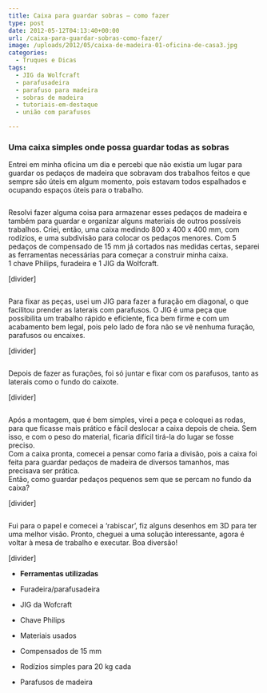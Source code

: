 ```yaml
---
title: Caixa para guardar sobras – como fazer
type: post
date: 2012-05-12T04:13:40+00:00
url: /caixa-para-guardar-sobras-como-fazer/
image: /uploads/2012/05/caixa-de-madeira-01-oficina-de-casa3.jpg
categories:
  - Truques e Dicas
tags:
  - JIG da Wolfcraft
  - parafusadeira
  - parafuso para madeira
  - sobras de madeira
  - tutoriais-em-destaque
  - união com parafusos

---
```

### Uma caixa simples onde possa guardar todas as sobras

Entrei em minha oficina um dia e percebi que não existia um lugar para guardar os pedaços de madeira que sobravam dos trabalhos feitos e que sempre são úteis em algum momento, pois estavam todos espalhados e ocupando espaços úteis para o trabalho.<figure class="tres">

<a href="/uploads/tutoriais/caixa-de-madeira/caixa-de-madeira-01-oficina-de-casa.jpg" rel="prettyPhoto"><img src="/uploads/tutoriais/caixa-de-madeira/thumbs/caixa-de-madeira-01-oficina-de-casa.jpg" alt="" /></a><a href="/uploads/tutoriais/caixa-de-madeira/caixa-de-madeira-02-oficina-de-casa.jpg" rel="prettyPhoto"><img src="/uploads/tutoriais/caixa-de-madeira/thumbs/caixa-de-madeira-02-oficina-de-casa.jpg" alt="" /></a><a href="/uploads/tutoriais/caixa-de-madeira/caixa-de-madeira-03-oficina-de-casa.jpg" rel="prettyPhoto"><img src="/uploads/tutoriais/caixa-de-madeira/thumbs/caixa-de-madeira-03-oficina-de-casa.jpg" alt="" /></a></figure>

Resolvi fazer alguma coisa para armazenar esses pedaços de madeira e também para guardar e organizar alguns materiais de outros possíveis trabalhos. Criei, então, uma caixa medindo 800 x 400 x 400 mm, com rodízios, e uma subdivisão para colocar os pedaços menores. Com 5 pedaços de compensado de 15 mm já cortados nas medidas certas, separei as ferramentas necessárias para começar a construir minha caixa.  
1 chave Philips, furadeira e 1 JIG da Wolfcraft.

[divider]<figure class="dois">

<a href="/uploads/tutoriais/caixa-de-madeira/caixa-de-madeira-04-oficina-de-casa.jpg" rel="prettyPhoto"><img src="/uploads/tutoriais/caixa-de-madeira/thumbs/caixa-de-madeira-04-oficina-de-casa.jpg" alt="" /></a><a href="/uploads/tutoriais/caixa-de-madeira/caixa-de-madeira-05-oficina-de-casa.jpg" rel="prettyPhoto"><img src="/uploads/tutoriais/caixa-de-madeira/thumbs/caixa-de-madeira-05-oficina-de-casa.jpg" alt="" /></a></figure>

Para fixar as peças, usei um JIG para fazer a furação em diagonal, o que facilitou prender as laterais com parafusos. O JIG é uma peça que possibilita um trabalho rápido e eficiente, fica bem firme e com um acabamento bem legal, pois pelo lado de fora não se vê nenhuma furação, parafusos ou encaixes.

[divider]<figure class="tres">

<a href="/uploads/tutoriais/caixa-de-madeira/caixa-de-madeira-06-oficina-de-casa.jpg" rel="prettyPhoto"><img src="/uploads/tutoriais/caixa-de-madeira/thumbs/caixa-de-madeira-06-oficina-de-casa.jpg" alt="" /></a><a href="/uploads/tutoriais/caixa-de-madeira/caixa-de-madeira-07-oficina-de-casa.jpg" rel="prettyPhoto"><img src="/uploads/tutoriais/caixa-de-madeira/thumbs/caixa-de-madeira-07-oficina-de-casa.jpg" alt="" /></a><a href="/uploads/tutoriais/caixa-de-madeira/caixa-de-madeira-08-oficina-de-casa.jpg" rel="prettyPhoto"><img src="/uploads/tutoriais/caixa-de-madeira/thumbs/caixa-de-madeira-08-oficina-de-casa.jpg" alt="" /></a></figure>

Depois de fazer as furações, foi só juntar e fixar com os parafusos, tanto as laterais como o fundo do caixote.

[divider]<figure class="tres">

<a href="/uploads/tutoriais/caixa-de-madeira/caixa-de-madeira-09-oficina-de-casa.jpg" rel="prettyPhoto"><img src="/uploads/tutoriais/caixa-de-madeira/thumbs/caixa-de-madeira-09-oficina-de-casa.jpg" alt="" /></a><a href="/uploads/tutoriais/caixa-de-madeira/caixa-de-madeira-10-oficina-de-casa.jpg" rel="prettyPhoto"><img src="/uploads/tutoriais/caixa-de-madeira/thumbs/caixa-de-madeira-10-oficina-de-casa.jpg" alt="" /></a><a href="/uploads/tutoriais/caixa-de-madeira/caixa-de-madeira-11-oficina-de-casa.jpg" rel="prettyPhoto"><img src="/uploads/tutoriais/caixa-de-madeira/thumbs/caixa-de-madeira-11-oficina-de-casa.jpg" alt="" /></a></figure>

Após a montagem, que é bem simples, virei a peça e coloquei as rodas, para que ficasse mais prático e fácil deslocar a caixa depois de cheia. Sem isso, e com o peso do material, ficaria difícil tirá-la do lugar se fosse preciso.  
Com a caixa pronta, comecei a pensar como faria a divisão, pois a caixa foi feita para guardar pedaços de madeira de diversos tamanhos, mas precisava ser prática.  
Então, como guardar pedaços pequenos sem que se percam no fundo da caixa?

[divider]<figure class="dois">

<a href="/uploads/tutoriais/caixa-de-madeira/caixa-de-madeira-12-oficina-de-casa.jpg" rel="prettyPhoto"><img src="/uploads/tutoriais/caixa-de-madeira/thumbs/caixa-de-madeira-12-oficina-de-casa.jpg" alt="" /></a><a href="/uploads/tutoriais/caixa-de-madeira/caixa-de-madeira-13-oficina-de-casa.jpg" rel="prettyPhoto"><img src="/uploads/tutoriais/caixa-de-madeira/thumbs/caixa-de-madeira-13-oficina-de-casa.jpg" alt="" /></a></figure>

Fui para o papel e comecei a ‘rabiscar’, fiz alguns desenhos em 3D para ter uma melhor visão. Pronto, cheguei a uma solução interessante, agora é voltar à mesa de trabalho e executar. Boa diversão!

[divider]<section class="ferramentas-e-materiais">

  * **Ferramentas utilizadas**
  * Furadeira/parafusadeira
  * JIG da Wofcraft
  * Chave Philips

  * Materiais usados
  * Compensados de 15 mm
  * Rodízios simples para 20 kg cada
  * Parafusos de madeira</section>
